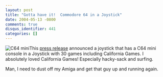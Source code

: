 ```yaml
---
layout: post
title: "Gotta have it!  Commodore 64 in a Joystick"
date: 2004-05-13 -0800
comments: true
disqus_identifier: 441
categories: []
---
```

![C64 mini](/images/tlp_joystick_front.gif)This [press
release](http://www.tulip.com/news/article.asp?nid=147) announced a
joystick that has a C64 mini console in a Joystick with 30 games
including California Games. I absolutely loved California Games!
Especially hacky-sack and surfing.

Man, I need to dust off my Amiga and get that guy up and running again.

